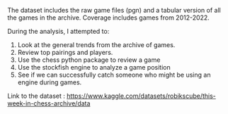 The dataset includes the raw game files (pgn) and a tabular version of all the games in the archive. Coverage includes games from 2012-2022.

During the analysis, I attempted to: 
  1. Look at the general trends from the archive of games.
  2. Review top pairings and players.
  3. Use the chess python package to review a game
  4. Use the stockfish engine to analyze a game position
  5. See if we can successfully catch someone who might be using an engine during games.


Link to the dataset : https://www.kaggle.com/datasets/robikscube/this-week-in-chess-archive/data
